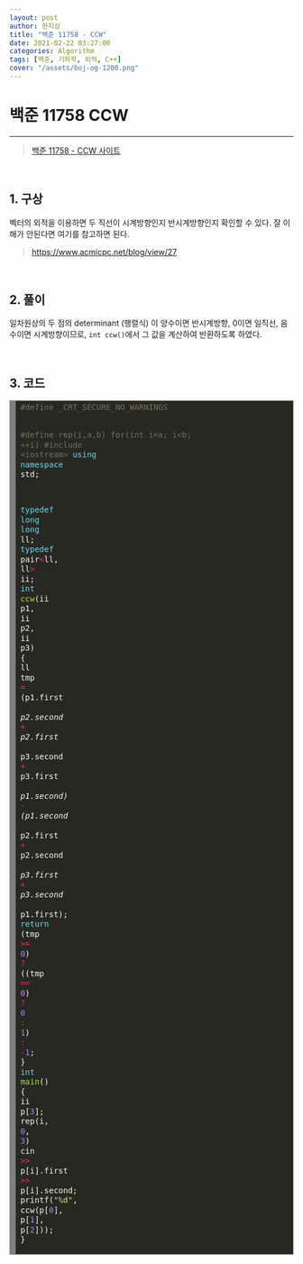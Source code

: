 ```yaml
---
layout: post
author: 한지상
title: "백준 11758 - CCW"
date: 2021-02-22 03:27:00
categories: Algorithm
tags: [백준, 기하학, 외적, C++]
cover: "/assets/boj-og-1200.png"
---
```


# 백준 11758 CCW
---
> [백준 11758 - CCW 사이트](https://www.acmicpc.net/problem/11758)

<br>

## 1. 구상

벡터의 외적을 이용하면 두 직선이 시계방향인지 반시계방향인지 확인할 수 있다.
잘 이해가 안된다면 여기를 참고하면 된다. 
> https://www.acmicpc.net/blog/view/27

<br>

## 2. 풀이

일차원상의 두 점의 determinant (행렬식) 이 양수이면 반시계방향, 0이면 일직선, 음수이면 시계방향이므로, `int ccw()`에서 그 값을 계산하여 반환하도록 하였다.

<br>

## 3. 코드

<!-- HTML generated using hilite.me --><div style="background: #272822; overflow:auto;width:auto;border:solid gray;border-width:.1em .1em .1em .8em;padding:.2em .6em;"><pre style="margin: 0; line-height: 125%"><span style="color: #75715e">#define _CRT_SECURE_NO_WARNINGS</span>
<span style="color: #75715e">#define rep(i,a,b) for(int i=a; i&lt;b; ++i)</span>
<span style="color: #75715e">#include &lt;iostream&gt;</span>
<span style="color: #66d9ef">using</span> <span style="color: #66d9ef">namespace</span> <span style="color: #f8f8f2">std;</span>

<span style="color: #66d9ef">typedef</span> <span style="color: #66d9ef">long</span> <span style="color: #66d9ef">long</span> <span style="color: #f8f8f2">ll;</span>
<span style="color: #66d9ef">typedef</span> <span style="color: #f8f8f2">pair</span><span style="color: #f92672">&lt;</span><span style="color: #f8f8f2">ll,</span> <span style="color: #f8f8f2">ll</span><span style="color: #f92672">&gt;</span> <span style="color: #f8f8f2">ii;</span>
<span style="color: #66d9ef">int</span> <span style="color: #a6e22e">ccw</span><span style="color: #f8f8f2">(ii</span> <span style="color: #f8f8f2">p1,</span> <span style="color: #f8f8f2">ii</span> <span style="color: #f8f8f2">p2,</span> <span style="color: #f8f8f2">ii</span> <span style="color: #f8f8f2">p3)</span>
<span style="color: #f8f8f2">{</span>
	<span style="color: #f8f8f2">ll</span> <span style="color: #f8f8f2">tmp</span> <span style="color: #f92672">=</span> <span style="color: #f8f8f2">(p1.first</span> <span style="color: #f92672">*</span> <span style="color: #f8f8f2">p2.second</span> <span style="color: #f92672">+</span> <span style="color: #f8f8f2">p2.first</span> <span style="color: #f92672">*</span> <span style="color: #f8f8f2">p3.second</span> <span style="color: #f92672">+</span> <span style="color: #f8f8f2">p3.first</span> <span style="color: #f92672">*</span> <span style="color: #f8f8f2">p1.second)</span> <span style="color: #f92672">-</span> <span style="color: #f8f8f2">(p1.second</span> <span style="color: #f92672">*</span> <span style="color: #f8f8f2">p2.first</span> <span style="color: #f92672">+</span> <span style="color: #f8f8f2">p2.second</span> <span style="color: #f92672">*</span> <span style="color: #f8f8f2">p3.first</span> <span style="color: #f92672">+</span> <span style="color: #f8f8f2">p3.second</span> <span style="color: #f92672">*</span> <span style="color: #f8f8f2">p1.first);</span>
	<span style="color: #66d9ef">return</span> <span style="color: #f8f8f2">(tmp</span> <span style="color: #f92672">&gt;=</span> <span style="color: #ae81ff">0</span><span style="color: #f8f8f2">)</span> <span style="color: #f92672">?</span> <span style="color: #f8f8f2">((tmp</span> <span style="color: #f92672">==</span> <span style="color: #ae81ff">0</span><span style="color: #f8f8f2">)</span> <span style="color: #f92672">?</span> <span style="color: #ae81ff">0</span> <span style="color: #f92672">:</span> <span style="color: #ae81ff">1</span><span style="color: #f8f8f2">)</span> <span style="color: #f92672">:</span> <span style="color: #f92672">-</span><span style="color: #ae81ff">1</span><span style="color: #f8f8f2">;</span>
<span style="color: #f8f8f2">}</span>
<span style="color: #66d9ef">int</span> <span style="color: #a6e22e">main</span><span style="color: #f8f8f2">()</span>
<span style="color: #f8f8f2">{</span>
	<span style="color: #f8f8f2">ii</span> <span style="color: #f8f8f2">p[</span><span style="color: #ae81ff">3</span><span style="color: #f8f8f2">];</span>
	<span style="color: #f8f8f2">rep(i,</span> <span style="color: #ae81ff">0</span><span style="color: #f8f8f2">,</span> <span style="color: #ae81ff">3</span><span style="color: #f8f8f2">)</span> <span style="color: #f8f8f2">cin</span> <span style="color: #f92672">&gt;&gt;</span> <span style="color: #f8f8f2">p[i].first</span> <span style="color: #f92672">&gt;&gt;</span> <span style="color: #f8f8f2">p[i].second;</span>
	<span style="color: #f8f8f2">printf(</span><span style="color: #e6db74">&quot;%d&quot;</span><span style="color: #f8f8f2">,</span> <span style="color: #f8f8f2">ccw(p[</span><span style="color: #ae81ff">0</span><span style="color: #f8f8f2">],</span> <span style="color: #f8f8f2">p[</span><span style="color: #ae81ff">1</span><span style="color: #f8f8f2">],</span> <span style="color: #f8f8f2">p[</span><span style="color: #ae81ff">2</span><span style="color: #f8f8f2">]));</span>
<span style="color: #f8f8f2">}</span>
</pre></div>
